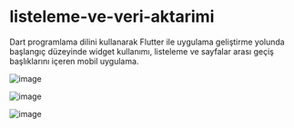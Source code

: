# listeleme-ve-veri-aktarimi
Dart programlama dilini kullanarak Flutter ile uygulama geliştirme yolunda başlangıç düzeyinde widget kullanımı, listeleme ve sayfalar arası geçiş başlıklarını içeren mobil uygulama.

![image](https://user-images.githubusercontent.com/82835837/133052681-8fe3b010-d5ee-4cf8-81f2-6ea7e5025f5a.png)

![image](https://user-images.githubusercontent.com/82835837/133052734-17257752-a802-4a4d-9175-4ff6f438a3bf.png)

![image](https://user-images.githubusercontent.com/82835837/133052759-f8a2951b-a482-4600-a897-27635176875d.png)

